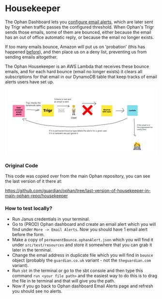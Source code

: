 # Housekeeper

The Ophan Dashboard lets you [configure email alerts](https://dashboard.ophan.co.uk/alerts),
which are later sent by Trigr when traffic passes the configured threshold.
When Ophan's Trigr sends those emails, some of them are bounced, either because the email has
an out of office automatic reply, or because the email no longer exists.

If too many emails bounce, Amazon will put us on 'probation' (this has happened
[before](https://github.com/guardian/ophan/issues/2765)), and then place us on a deny list, 
preventing us from sending emails altogether.

The Ophan Housekeeper is an AWS Lambda that receives these bounce emails, and for each 
hard bounce (email no longer exists) it clears all subscriptions for that email
in our DynamoDB table that keep tracks of email alerts users have set up.

![img.png](process-diagram.png)

### Original Code

This code was copied over from the main Ophan repository, you can see the last version of it
there at:

https://github.com/guardian/ophan/tree/last-version-of-housekeeper-in-main-ophan-repo/housekeeper

### How to test locally?
- Run Janus credentials in your terminal.
- Go to (PROD) Ophan dashboard and create an email alert which you will find under `More -> Email Alerts`. Now you should have 1 email alert before the form.
- Make a copy of `permanentBounce.ophanAlert.json` which you will find it under `src/test/resources` and store it somewhere that you can grab it later in the terminal.
- Change the email address in duplicate file which you will find in `bounce` object (probably the `guardian.co.uk` variant - not the `theguardian.com` variant).
- Run `sbt` in the terminal or go to the sbt console and then type this command `run <your file path>` and the easiest way to do this is to drag the file in te terminal and that will give you the path.
- Now if you go back to Ophan dashboard Email Alerts page and refresh you should see no alerts.
